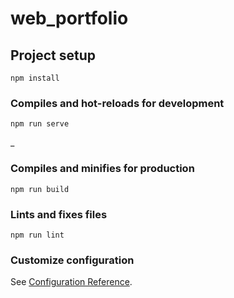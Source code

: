 # web_portfolio

## Project setup
```
npm install
```

### Compiles and hot-reloads for development
```
npm run serve
```
_
### Compiles and minifies for production
```
npm run build
```

### Lints and fixes files
```
npm run lint
```

### Customize configuration
See [Configuration Reference](https://cli.vuejs.org/config/).
